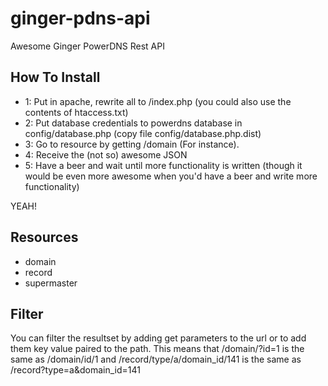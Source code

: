 ginger-pdns-api
===============

Awesome Ginger PowerDNS Rest API


How To Install
--------------

- 1: Put in apache, rewrite all to /index.php (you could also use the contents of htaccess.txt)
- 2: Put database credentials to powerdns database in config/database.php (copy file config/database.php.dist)
- 3: Go to resource by getting /domain (For instance).
- 4: Receive the (not so) awesome JSON
- 5: Have a beer and wait until more functionality is written (though it would be even more awesome when you'd have a beer and write more functionality)


YEAH!

Resources
---------

- domain
- record
- supermaster


Filter
------

You can filter the resultset by adding get parameters to the url or to add them key value paired to the path.
This means that /domain/?id=1 is the same as /domain/id/1 and /record/type/a/domain_id/141 is the same as /record?type=a&domain_id=141

